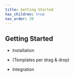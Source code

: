 ```yaml
---
title: Getting Started
has_children: true
nav_order: 20
---
```


## Getting Started

- Installation

- (Templates per drag & drop)
- Integration

